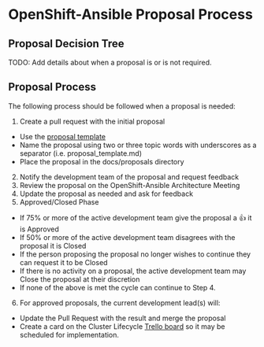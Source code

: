 # OpenShift-Ansible Proposal Process

## Proposal Decision Tree
TODO: Add details about when a proposal is or is not required. 

## Proposal Process
The following process should be followed when a proposal is needed:

1. Create a pull request with the initial proposal
  * Use the [proposal template][template]
  * Name the proposal using two or three topic words with underscores as a separator (i.e. proposal_template.md)
  * Place the proposal in the docs/proposals directory
2. Notify the development team of the proposal and request feedback
3. Review the proposal on the OpenShift-Ansible Architecture Meeting
4. Update the proposal as needed and ask for feedback
5. Approved/Closed Phase
  * If 75% or more of the active development team give the proposal a :+1: it is Approved
  * If 50% or more of the active development team disagrees with the proposal it is Closed
  * If the person proposing the proposal no longer wishes to continue they can request it to be Closed
  * If there is no activity on a proposal, the active development team may Close the proposal at their discretion
  * If none of the above is met the cycle can continue to Step 4.
6. For approved proposals, the current development lead(s) will:
  * Update the Pull Request with the result and merge the proposal
  * Create a card on the Cluster Lifecycle [Trello board][trello] so it may be scheduled for implementation.

[template]: proposal_template.md
[trello]: https://trello.com/b/wJYDst6C
